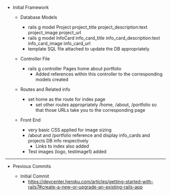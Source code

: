 * Initial Framework

    * Database Models
        - rails g model Project project_title project_description:text project_image project_url
        - rails g model InfoCard info_card_title info_card_description:text info_card_image info_card_url
        - template SQL file attached to update the DB appropriately

    * Controller File
        - rails g controller Pages home about portfolio
            - Added references within this controller to the corresponding models created

    * Routes and Related info
        - set home as the route for index page
            - set other routes appropriately /home, /about, /portfolio so that those URLs take you to the corresponding page

    * Front End
        - very basic CSS applied for image sizing
        - /about and /portfolio reference and display info_cards and projects DB info respectively
            - Links to index also added
        - Test images (logo, testimage1) added

--------------------------------------

* Previous Commits
    
    * Initial Commit
        - https://devcenter.heroku.com/articles/getting-started-with-rails7#create-a-new-or-upgrade-an-existing-rails-app